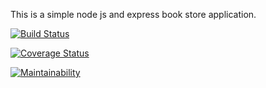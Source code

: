 This is a simple node js and express book store application.

[![Build Status](https://travis-ci.org/francis-mwas/Nodejs-book-store.svg?branch=master)](https://travis-ci.org/francis-mwas/Nodejs-book-store)

[![Coverage Status](https://coveralls.io/repos/github/francis-mwas/Nodejs-book-store/badge.svg?branch=master)](https://coveralls.io/github/francis-mwas/Nodejs-book-store?branch=master)

[![Maintainability](https://api.codeclimate.com/v1/badges/c7afce478e0e453581b7/maintainability)](https://codeclimate.com/github/francis-mwas/Nodejs-book-store/maintainability)
